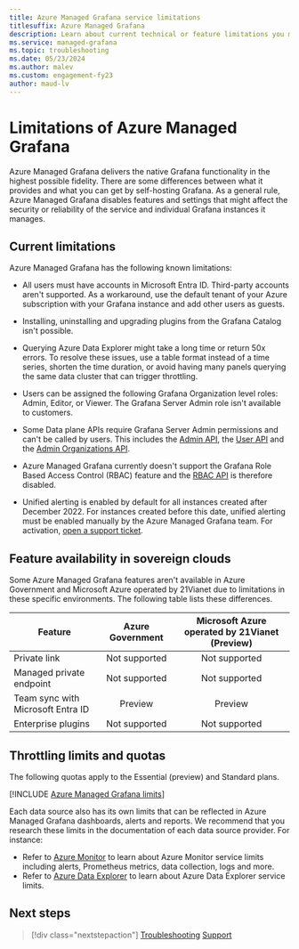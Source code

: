 ```yaml
---
title: Azure Managed Grafana service limitations
titlesuffix: Azure Managed Grafana
description: Learn about current technical or feature limitations you may encounter in the Azure Managed Grafana service.
ms.service: managed-grafana
ms.topic: troubleshooting
ms.date: 05/23/2024
ms.author: malev
ms.custom: engagement-fy23
author: maud-lv
---
```


# Limitations of Azure Managed Grafana

Azure Managed Grafana delivers the native Grafana functionality in the highest possible fidelity. There are some differences between what it provides and what you can get by self-hosting Grafana. As a general rule, Azure Managed Grafana disables features and settings that might affect the security or reliability of the service and individual Grafana instances it manages.

## Current limitations

Azure Managed Grafana has the following known limitations:

* All users must have accounts in Microsoft Entra ID. Third-party accounts aren't supported. As a workaround, use the default tenant of your Azure subscription with your Grafana instance and add other users as guests.

* Installing, uninstalling and upgrading plugins from the Grafana Catalog isn't possible.

* Querying Azure Data Explorer might take a long time or return 50x errors. To resolve these issues, use a table format instead of a time series, shorten the time duration, or avoid having many panels querying the same data cluster that can trigger throttling.

* Users can be assigned the following Grafana Organization level roles: Admin, Editor, or Viewer. The Grafana Server Admin role isn't available to customers.

* Some Data plane APIs require Grafana Server Admin permissions and can't be called by users. This includes the [Admin API](https://grafana.com/docs/grafana/latest/developers/http_api/admin/), the [User API](https://grafana.com/docs/grafana/latest/developers/http_api/user/#user-api) and the [Admin Organizations API](https://grafana.com/docs/grafana/latest/developers/http_api/org/#admin-organizations-api).

* Azure Managed Grafana currently doesn't support the Grafana Role Based Access Control (RBAC) feature and the [RBAC API](https://grafana.com/docs/grafana/latest/developers/http_api/access_control/) is therefore disabled.

* Unified alerting is enabled by default for all instances created after December 2022. For instances created before this date, unified alerting must be enabled manually by the Azure Managed Grafana team. For activation, [open a support ticket](find-help-open-support-ticket.md#open-a-support-ticket).

## Feature availability in sovereign clouds

Some Azure Managed Grafana features aren't available in Azure Government and Microsoft Azure operated by 21Vianet due to limitations in these specific environments. The following table lists these differences.

| Feature                           | Azure Government | Microsoft Azure operated by 21Vianet (Preview) |
|-----------------------------------|:----------------:|:----------------------------------------------:|
| Private link                      |   Not supported  |                  Not supported                 |
| Managed private endpoint          |   Not supported  |                  Not supported                 |
| Team sync with Microsoft Entra ID |      Preview     |                     Preview                    |
| Enterprise plugins                |   Not supported  |                  Not supported                 |

## Throttling limits and quotas

The following quotas apply to the Essential (preview) and Standard plans.

[!INCLUDE [Azure Managed Grafana limits](~/reusable-content/ce-skilling/azure/includes/azure-managed-grafana-limits.md)]

Each data source also has its own limits that can be reflected in Azure Managed Grafana dashboards, alerts and reports. We recommend that you research these limits in the documentation of each data source provider. For instance:

* Refer to [Azure Monitor](/azure/azure-monitor/service-limits) to learn about Azure Monitor service limits including alerts, Prometheus metrics, data collection, logs and more.
* Refer to [Azure Data Explorer](/azure/data-explorer/kusto/concepts/querylimits) to learn about Azure Data Explorer service limits.

## Next steps

> [!div class="nextstepaction"]
> [Troubleshooting](./troubleshoot-managed-grafana.md)
> [Support](./find-help-open-support-ticket.md)
